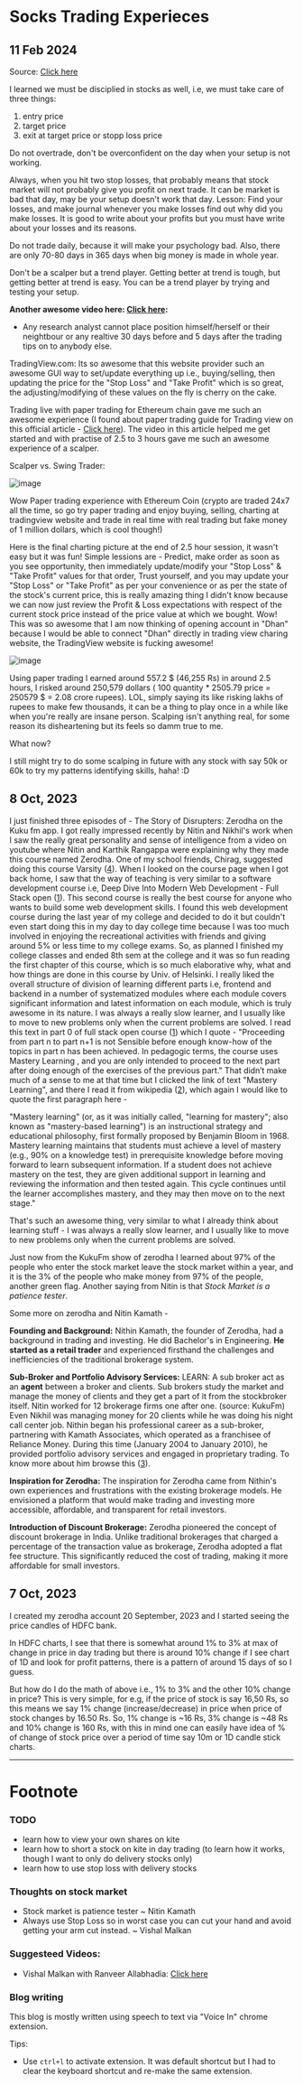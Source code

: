 # Socks Trading Experieces

## 11 Feb 2024

Source: [Click here](https://www.youtube.com/watch?v=yajQVRUFuXM&list=WL&index=1&t=25s)

I learned we must be disciplied in stocks as well, i.e, we must take care of three things:

1. entry price
2. target price
3. exit at target price or stopp loss price

Do not overtrade, don't be overconfident on the day when your setup is not working.

Always, when you hit two stop losses, that probably means that stock market will not probably give you profit on next trade. It can be market is bad that day, may be your setup doesn't work that day. Lesson: Find your losses, and make journal whenever you make losses find out why did you make losses. It is good to write about your profits but you must have write about your losses and its reasons.

Do not trade daily, because it will make your psychology bad. Also, there are only 70-80 days in 365 days when big money is made in whole year.

Don't be a scalper but a trend player. Getting better at trend is tough, but getting better at trend is easy. You can be a trend player by trying and testing your setup. 

**Another awesome video here: [Click here](https://www.youtube.com/watch?v=GoA9O_GOpY8):**

- Any research analyst cannot place position himself/herself or their neightbour or any realtive 30 days before and 5 days after the trading tips on to anybody else.

TradingView.com: Its so awesome that this website provider such an awesome GUI way to set/update everything up i.e., buying/selling, then updating the price for the "Stop Loss" and "Take Profit" which is so great, the adjusting/modifying of these values on the fly is cherry on the cake.

Trading live with paper trading for Ethereum chain gave me such an awesome experience (I found about paper trading guide for Trading view on this official article - [Click here](https://in.tradingview.com/support/solutions/43000516466-paper-trading-main-functionality/)). The video in this article helped me get started and with practise of 2.5 to 3 hours gave me such an awesome experience of a scalper.

Scalper vs. Swing Trader:

![image](https://github.com/sahilrajput03/sahilrajput03/assets/31458531/854134a5-ef8c-4a86-934c-098d90d41066)

Wow Paper trading experience with Ethereum Coin (crypto are traded 24x7 all the time, so go try paper trading and enjoy buying, selling, charting at tradingview website and trade in real time with real trading but fake money of 1 million dollars, which is cool though!)

Here is the final charting picture at the end of 2.5 hour session, it wasn't easy but it was fun! Simple lessions are - Predict, make order as soon as you see opportunity, then immediately update/modify your "Stop Loss" & "Take Profit" values for that order, Trust yourself, and you may update your "Stop Loss" or "Take Profit" as per your convenience or as per the state of the stock's current price, this is really amazing thing I didn't know because we can now just review the Profit & Loss expectations with respect of the current stock price instead of the price value at which we bought. Wow! This was so awesome that I am now thinking of opening account in "Dhan" because I would be able to connect "Dhan" directly in trading view charing website, the TradingView website is fucking awesome!

![image](https://github.com/sahilrajput03/sahilrajput03/assets/31458531/8adf9d05-32ee-4858-815e-dd426e15fdab)

Using paper trading I earned around 557.2 $ (46,255 Rs) in around 2.5 hours, I risked around 250,579 dollars ( 100 quantity * 2505.79 price = 250579 $ = 2.08 crore rupees). LOL, simply saying its like risking lakhs of rupees to make few thousands, it can be a thing to play once in a while like when you're really are insane person. Scalping isn't anything real, for some reason its disheartening but its feels so damm true to me. 

What now?

I still might try to do some scalping in future with any stock with say 50k or 60k to try my patterns identifying skills, haha! :D


## 8 Oct, 2023

I just finished three episodes of  - The Story of Disrupters: Zerodha on the Kuku fm app. I got really impressed recently by Nitin and Nikhil's work when I saw the really great personality and sense of intelligence from a video on youtube where Nitin and Karthik Rangappa were explaining why they made this course named Zerodha. One of my school friends, Chirag, suggested doing this course Varsity ([4]). When I looked on the course page when I got back home, I saw that the way of teaching is very similar to a software development course i.e, Deep Dive Into Modern Web Development - Full Stack open ([1]). This second course is really the best course for anyone who wants to build some web development skills. I found this web development course during the last year of my college and decided to do it but couldn't even start doing this in my day to day college time because I was too much involved in enjoying the recreational activities with friends and giving around 5% or less time to my college exams. So, as planned I finished my college classes and ended 8th sem at the college and it was so fun reading the first chapter of this course, which is so much elaborative why, what and how things are done in this course by Univ. of Helsinki. I really liked the overall structure of division of learning different parts i.e, frontend and backend in a number of systematized modules where each module covers significant information and latest information on each module, which is truly awesome in its nature. I was always a really slow learner, and I usually like to move to new problems only when the current problems are solved. I read this text in part 0 of full stack open course ([1]) which I quote - "Proceeding from part n to part n+1 is not Sensible before enough know-how of the topics in part n has been achieved. In pedagogic terms, the course uses Mastery Learning , and you are only intended to proceed to the next part after doing enough of the exercises of the previous part." That didn’t make much of a sense to me at that time but I clicked the link of text "Mastery Learning", and there I read it from wikipedia ([2]), which again I would like to quote the first paragraph here - 

"Mastery learning" (or, as it was initially called, "learning for mastery"; also known as "mastery-based learning") is an instructional strategy and educational philosophy, first formally proposed by Benjamin Bloom in 1968. Mastery learning maintains that students must achieve a level of mastery (e.g., 90% on a knowledge test) in prerequisite knowledge before moving forward to learn subsequent information. If a student does not achieve mastery on the test, they are given additional support in learning and reviewing the information and then tested again. This cycle continues until the learner accomplishes mastery, and they may then move on to the next stage."

That's such an awesome thing, very similar to what I already think about learning stuff - I was always a really slow learner, and I usually like to move to new problems only when the current problems are solved.

Just now from the KukuFm show of zerodha I learned about 97% of the people who enter the stock market leave the stock market within a year, and it is the 3% of the people who make money from 97% of the people, another green flag. Another saying from Nitin is that *Stock Market is a patience tester*.

Some more on zerodha and Nitin Kamath -

**Founding and Background:** Nithin Kamath, the founder of Zerodha, had a background in trading and investing. He did Bachelor's in Engineering. **He started as a retail trader** and experienced firsthand the challenges and inefficiencies of the traditional brokerage system.

**Sub-Broker and Portfolio Advisory Services:** LEARN: A sub broker act as an **agent** between a broker and clients. Sub brokers study the market and manage the money of clients and they get a part of it from the stockbroker itself. Nitin worked for 12 brokerage firms one after one. (source: KukuFm) Even Nikhil was managing money for 20 clients while he was doing his night call center job. Nithin began his professional career as a sub-broker, partnering with Kamath Associates, which operated as a franchisee of Reliance Money. During this time (January 2004 to January 2010), he provided portfolio advisory services and engaged in proprietary trading. To know more about him browse this ([3]).

**Inspiration for Zerodha:** The inspiration for Zerodha came from Nithin's own experiences and frustrations with the existing brokerage models. He envisioned a platform that would make trading and investing more accessible, affordable, and transparent for retail investors.

**Introduction of Discount Brokerage:** Zerodha pioneered the concept of discount brokerage in India. Unlike traditional brokerages that charged a percentage of the transaction value as brokerage, Zerodha adopted a flat fee structure. This significantly reduced the cost of trading, making it more affordable for small investors.

[1]: https://fullstackopen.com/en/part0/general_info
[2]: https://en.wikipedia.org/wiki/Mastery_learning
[3]: https://startuptalky.com/nithin-kamath-zerodha/
[4]: https://zerodha.com/varsity/


## 7 Oct, 2023

I created my zerodha account 20 September, 2023 and I started seeing the price candles of HDFC bank.

In HDFC charts, I see that there is somewhat around 1% to 3% at max of change in price in day trading but there is around 10% change if I see chart of 1D and look for profit patterns, there is a pattern of around 15 days of so I guess.

But how do I do the math of above i.e., 1% to 3% and the other 10% change in price? This is very simple, for e.g, if the price of stock is say 16,50 Rs, so this means we say 1% change (increase/decrease) in price when price of stock changes by 16.50 Rs. So, 1% change is ~16 Rs, 3% change is ~48 Rs and 10% change is 160 Rs, with this in mind one can easily have idea of % of change of stock price over a period of time say 10m or 1D candle stick charts.

***

# Footnote

### TODO

- learn how to view your own shares on kite
- learn how to short a stock on kite in day trading (to learn how it works, though I want to only do delivery stocks only)
- learn how to use stop loss with delivery stocks

### Thoughts on stock market
- Stock market is patience tester ~ Nitin Kamath
- Always use Stop Loss so in worst case you can cut your hand and avoid getting your arm cut instead. ~ Vishal Malkan

### Suggesteed Videos:
- Vishal Malkan with Ranveer Allabhadia: [Click here](https://www.youtube.com/watch?v=GwwhmxS8IgE&t=191s&pp=ygUVIHN0b2NrIG1hcmtldCByYW52ZWVy)

### Blog writing

This blog is mostly written using speech to text via "Voice In" chrome extension.

Tips:
- Use `ctrl+l` to activate extension. It was default shortcut but I had to clear the keyboard shortcut and re-make the same extension.
